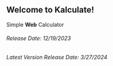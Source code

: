 <h2>Welcome to Kalculate!</h2>
<p>Simple <strong>Web</strong> Calculator</p>
<h6>Release Date: 12/19/2023</h6>
<h6>Latest Version Release Date: 3/27/2024</h6>
